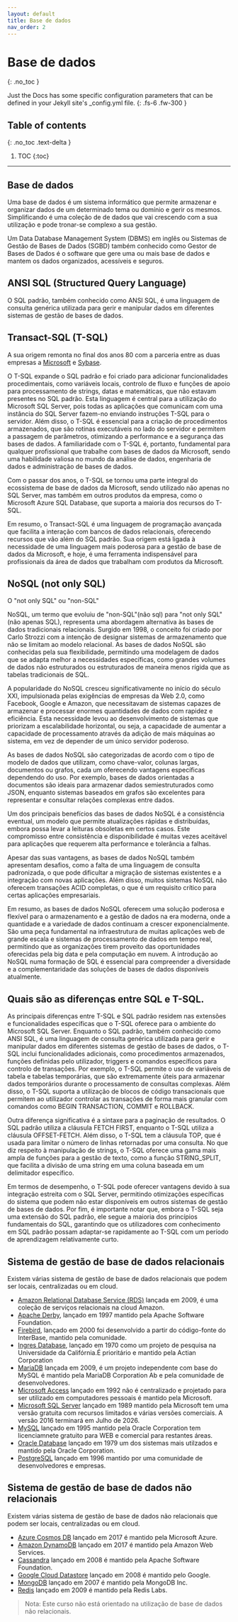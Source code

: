 ```yaml
---
layout: default
title: Base de dados
nav_order: 2
---
```


# Base de dados
{: .no_toc }

Just the Docs has some specific configuration parameters that can be defined in your Jekyll site's \_config.yml file.
{: .fs-6 .fw-300 }

## Table of contents
{: .no_toc .text-delta }

1. TOC
{:toc}

---


## Base de dados

Uma base de dados é um sistema informático que permite armazenar e organizar dados de um determinado tema ou domínio e gerir os mesmos. Simplificando é uma coleção de de dados que vai crescendo com a sua utilização e pode tronar-se complexo a sua gestão.

Um Data Database Management System (DBMS) em inglês ou Sistemas de Gestão de Bases de Dados (SGBD) também conhecido como Gestor de Bases de Dados é o software que gere uma ou mais base de dados e mantem os dados organizados, acessíveis e seguros.



## ANSI SQL (Structured Query Language)
O SQL padrão, também conhecido como ANSI SQL, é uma linguagem de consulta genérica utilizada para gerir e manipular dados em diferentes sistemas de gestão de bases de dados.




## Transact-SQL (T-SQL)

A sua origem remonta no final dos anos 80 com a parceria entre as duas empresas a [Microsoft](https://www.microsoft.com/pt-pt) e [Sybase](https://www.sap.com/portugal/products/acquired-brands/what-is-sybase.html).

O T-SQL expande o SQL padrão e foi criado para adicionar funcionalidades procedimentais, como variáveis locais, controlo de fluxo e funções de apoio para processamento de strings, datas e matemáticas, que não estavam presentes no SQL padrão. Esta linguagem é central para a utilização do Microsoft SQL Server, pois todas as aplicações que comunicam com uma instância do SQL Server fazem-no enviando instruções T-SQL para o servidor. Além disso, o T-SQL é essencial para a criação de procedimentos armazenados, que são rotinas executáveis no lado do servidor e permitem a passagem de parâmetros, otimizando a performance e a segurança das bases de dados. A familiaridade com o T-SQL é, portanto, fundamental para qualquer profissional que trabalhe com bases de dados da Microsoft, sendo uma habilidade valiosa no mundo da análise de dados, engenharia de dados e administração de bases de dados.

Com o passar dos anos, o T-SQL se tornou uma parte integral do ecossistema de base de dados da Microsoft, sendo utilizado não apenas no SQL Server, mas também em outros produtos da empresa, como o Microsoft Azure SQL Database, que suporta a maioria dos recursos do T-SQL.


Em resumo, o Transact-SQL é uma linguagem de programação avançada que facilita a interação com bancos de dados relacionais, oferecendo recursos que vão além do SQL padrão. Sua origem está ligada à necessidade de uma linguagem mais poderosa para a gestão de base de dados da Microsoft, e hoje, é uma ferramenta indispensável para profissionais da área de dados que trabalham com produtos da Microsoft. 





## NoSQL (not only SQL)
O "not only SQL" ou "non-SQL" 


NoSQL, um termo que evoluiu de "non-SQL"(não sql) para "not only SQL"(não apenas SQL), representa uma abordagem alternativa às bases de dados tradicionais relacionais. Surgido em 1998, o conceito foi criado por Carlo Strozzi com a intenção de designar sistemas de armazenamento que não se limitam ao modelo relacional. As bases de dados NoSQL são conhecidas pela sua flexibilidade, permitindo uma modelagem de dados que se adapta melhor a necessidades específicas, como grandes volumes de dados não estruturados ou estruturados de maneira menos rígida que as tabelas tradicionais de SQL.

A popularidade do NoSQL cresceu significativamente no início do século XXI, impulsionada pelas exigências de empresas da Web 2.0, como Facebook, Google e Amazon, que necessitavam de sistemas capazes de armazenar e processar enormes quantidades de dados com rapidez e eficiência. Esta necessidade levou ao desenvolvimento de sistemas que priorizam a escalabilidade horizontal, ou seja, a capacidade de aumentar a capacidade de processamento através da adição de mais máquinas ao sistema, em vez de depender de um único servidor poderoso.

As bases de dados NoSQL são categorizadas de acordo com o tipo de modelo de dados que utilizam, como chave-valor, colunas largas, documentos ou grafos, cada um oferecendo vantagens específicas dependendo do uso. Por exemplo, bases de dados orientadas a documentos são ideais para armazenar dados semiestruturados como JSON, enquanto sistemas baseados em grafos são excelentes para representar e consultar relações complexas entre dados.

Um dos principais benefícios das bases de dados NoSQL é a consistência eventual, um modelo que permite atualizações rápidas e distribuídas, embora possa levar a leituras obsoletas em certos casos. Este compromisso entre consistência e disponibilidade é muitas vezes aceitável para aplicações que requerem alta performance e tolerância a falhas.

Apesar das suas vantagens, as bases de dados NoSQL também apresentam desafios, como a falta de uma linguagem de consulta padronizada, o que pode dificultar a migração de sistemas existentes e a integração com novas aplicações. Além disso, muitos sistemas NoSQL não oferecem transações ACID completas, o que é um requisito crítico para certas aplicações empresariais.

Em resumo, as bases de dados NoSQL oferecem uma solução poderosa e flexível para o armazenamento e a gestão de dados na era moderna, onde a quantidade e a variedade de dados continuam a crescer exponencialmente. São uma peça fundamental na infraestrutura de muitas aplicações web de grande escala e sistemas de processamento de dados em tempo real, permitindo que as organizações tirem proveito das oportunidades oferecidas pela big data e pela computação em nuvem. A introdução ao NoSQL numa formação de SQL é essencial para compreender a diversidade e a complementaridade das soluções de bases de dados disponíveis atualmente.



## Quais são as diferenças entre SQL e T-SQL. 
As principais diferenças entre T-SQL e SQL padrão residem nas extensões e funcionalidades específicas que o T-SQL oferece para o ambiente do Microsoft SQL Server. Enquanto o SQL padrão, também conhecido como ANSI SQL, é uma linguagem de consulta genérica utilizada para gerir e manipular dados em diferentes sistemas de gestão de bases de dados, o T-SQL inclui funcionalidades adicionais, como procedimentos armazenados, funções definidas pelo utilizador, triggers e comandos específicos para controlo de transações. Por exemplo, o T-SQL permite o uso de variáveis de tabela e tabelas temporárias, que são extremamente úteis para armazenar dados temporários durante o processamento de consultas complexas. Além disso, o T-SQL suporta a utilização de blocos de código transacionais que permitem ao utilizador controlar as transações de forma mais granular com comandos como BEGIN TRANSACTION, COMMIT e ROLLBACK.

Outra diferença significativa é a sintaxe para a paginação de resultados. O SQL padrão utiliza a cláusula FETCH FIRST, enquanto o T-SQL utiliza a cláusula OFFSET-FETCH. Além disso, o T-SQL tem a cláusula TOP, que é usada para limitar o número de linhas retornadas por uma consulta. No que diz respeito à manipulação de strings, o T-SQL oferece uma gama mais ampla de funções para a gestão de texto, como a função STRING_SPLIT, que facilita a divisão de uma string em uma coluna baseada em um delimitador específico.

Em termos de desempenho, o T-SQL pode oferecer vantagens devido à sua integração estreita com o SQL Server, permitindo otimizações específicas do sistema que podem não estar disponíveis em outros sistemas de gestão de bases de dados. Por fim, é importante notar que, embora o T-SQL seja uma extensão do SQL padrão, ele segue a maioria dos princípios fundamentais do SQL, garantindo que os utilizadores com conhecimento em SQL padrão possam adaptar-se rapidamente ao T-SQL com um período de aprendizagem relativamente curto.


## Sistema de gestão de base de dados relacionais

Existem várias sistema de gestão de base de dados relacionais que podem ser locais, centralizadas ou em cloud.

- [Amazon Relational Database Service (RDS)](https://aws.amazon.com/pt/rds/) lançada em 2009, é uma coleção de serviços relacionais na cloud Amazon. 
- [Apache Derby](https://db.apache.org/derby/), lançado em 1997 mantido pela Apache Software Foundation.
- [Firebird](https://firebirdsql.org/), lançado em 2000 foi desenvolvido a partir do código-fonte do InterBase, mantido pela comunidade.
- [Ingres Database](https://www.actian.com/databases/ingres/), lançado em 1970 como um projeto de pesquisa na Universidade da Califórnia.É prioritário e mantido pela Actian Corporation
- [MariaDB](https://mariadb.org/) lançada em 2009, é um projeto independente com base do MySQL é mantido pela MariaDB Corporation Ab e pela comunidade de desenvolvedores.
- [Microsoft Access](https://www.microsoft.com/pt-pt/microsoft-365/access) lançado em 1992 não é centralizado e projetado para ser utilizado em computadores pessoais é mantido pela Microsoft.
- [Microsoft SQL Server](https://www.microsoft.com/pt-pt/sql-server/) lançado em 1989 mantido pela Microsoft tem uma versão gratuita com recursos limitados e várias versões comerciais. A versão 2016 terminará em Julho de 2026.
- [MySQL](https://www.mysql.com/) lançado em 1995 mantido pela Oracle Corporation tem licenciamnete gratuito para WEB e comercial para restantes áreas.
- [Oracle Database](https://www.oracle.com/database/) lançado em 1979 um dos sistemas mais utilzados e mantido pela Oracle Corporation.
- [PostgreSQL](https://www.postgresql.org/) lançado em 1996 mantido por uma comunidade de desenvolvedores e empresas.

## Sistema de gestão de base de dados não relacionais 

Existem várias sistema de gestão de base de dados não relacionais que podem ser locais, centralizadas ou em cloud.

- [Azure Cosmos DB]() lançado em 2017 é mantido pela Microsoft Azure.
- [Amazon DynamoDB]() lançado em 2017 é mantido pela Amazon Web Services.
- [Cassandra]() lançado em 2008 é mantido pela Apache Software Foundation.
- [Google Cloud Datastore]() lançado em 2008 é mantido pelo Google.
- [MongoDB]() lançado em 2007 é mantido pela MongoDB Inc. 
- [Redis]() lançado em 2009 é mantido pela Redis Labs.

>Nota: Este curso não está orientado na utilização de base de dados não relacionais.

<br>